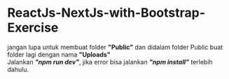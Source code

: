 # ReactJs-NextJs-with-Bootstrap-Exercise <br>
jangan lupa untuk membuat folder <b>"Public"</b> dan didalam folder Public buat folder lagi dengan nama <b>"Uploads"</b> <br>
Jalankan <b><i>"npm run dev"</i></b>, jika error bisa jalankan <b><i>"npm install"</i></b> terlebih dahulu.
